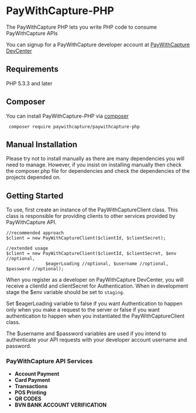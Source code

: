 # PayWithCapture-PHP
The PayWithCapture PHP lets you write PHP code to consume PayWithCapture APIs

You can signup for a PayWithCapture developer account at [PayWithCapture DevCenter](https://pwcdevcenter.herokuapp.com)

## Requirements
PHP 5.3.3 and later

## Composer
You can install PayWithCapture-PHP via [composer](https://getcomposer.org/)
```
 composer require paywithcapture/paywithcapture-php
```

## Manual Installation
Please try not to install manually as there are many dependencies you will need to manage. However,
if you insist on installing manually then check the composer.php file for dependencies and check the dependencies of the projects depended on.

## Getting Started
To use, first create an instance of the PayWithCaptureClient class. This class is responsible for
providing clients to other services provided by PayWithCapture API.
```
//recommended approach
$client = new PayWithCaptureClient($clientId, $clientSecret);

//extended usage
$client = new PayWithCaptureClient($clientId, $clientSecret, $env //optional,
               $eagerLoading //optional, $username //optional, $password //optional);
```
When you register as a developer on PayWithCapture DevCenter, you will receive a clientId and clientSecret
for Authentication. When in development stage the $env variable should be set to `staging`.

Set $eagerLoading variable to false if you want Authentication to happen only when you make a request to the server or false if you want authentication to happen when you instantiated the PayWithCaptureClient class.

The $username and $password variables are used if you intend to authenticate your API requests with your developer account username and password.

### PayWithCapture API Services
+ __Account Payment__
+ __Card Payment__
+ __Transactions__
+ __POS Printing__
+ __QR CODES__
+ __BVN BANK ACCOUNT VERIFICATION__
